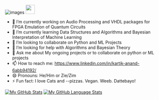 ![images](https://user-images.githubusercontent.com/69641277/126748302-42436b51-8406-418b-bece-6b301a5e2475.jpeg)
 <img src="https://raw.githubusercontent.com/MartinHeinz/MartinHeinz/master/wave.gif" width="30px">

- 🔭 I’m currently working on Audio Processing and VHDL packages for FPGA Emulation of Quantum Circuits
- 🌱 I’m currently learning Data Structures and Algorithms and Bayesian Interpretation of Machine Learning
- 👯 I’m looking to collaborate on Python and ML Projects 
- 🤔 I’m looking for help with Algorithms and Bayesian Theory
- 💬 Ask me about My ongoing projects or to collaborate on python or ML projects
- 📫 How to reach me: https://www.linkedin.com/in/kartik-anand-6abb94192/
- 😄 Pronouns: He/Him or Zie/Zim
- ⚡ Fun fact: I love Cats and --pizzas. Vegan. Weeb. Dattebayo!

[![My GitHub Stats](https://github-readme-stats.vercel.app/api/?username=k-styles&count_private=true&theme=tokyonight&showicons=true)]()
[![My GitHub Language Stats](https://github-readme-stats.vercel.app/api/top-langs/?username=k-styles&langs_count=5&theme=tokyonight)]()
